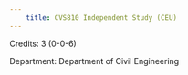 ```yaml
---
    title: CVS810 Independent Study (CEU)
---
```

Credits: 3 (0-0-6)

Department: Department of Civil Engineering

